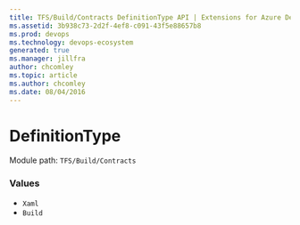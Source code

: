 ```yaml
---
title: TFS/Build/Contracts DefinitionType API | Extensions for Azure DevOps Services
ms.assetid: 3b938c73-2d2f-4ef8-c091-43f5e88657b8
ms.prod: devops
ms.technology: devops-ecosystem
generated: true
ms.manager: jillfra
author: chcomley
ms.topic: article
ms.author: chcomley
ms.date: 08/04/2016
---
```


# DefinitionType

Module path: `TFS/Build/Contracts`

### Values

* `Xaml` 
* `Build` 
